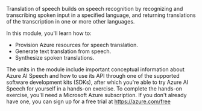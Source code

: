
Translation of speech builds on speech recognition by recognizing and transcribing spoken input in a specified language, and returning translations of the transcription in one or more other languages.

In this module, you'll learn how to:

- Provision Azure resources for speech translation.
- Generate text translation from speech.
- Synthesize spoken translations.

The units in the module include important conceptual information about Azure AI Speech  and how to use its API through one of the supported software development kits (SDKs), after which you're able to try Azure AI Speech for yourself in a hands-on exercise. To complete the hands-on exercise, you'll need a Microsoft Azure subscription. If you don't already have one, you can sign up for a free trial at https://azure.com/free